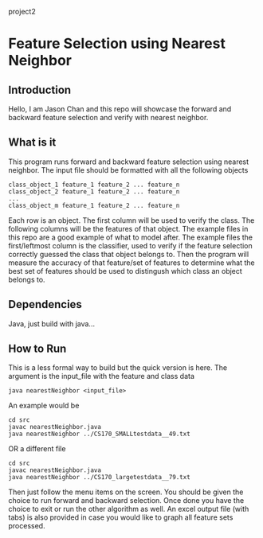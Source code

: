 project2

# Feature Selection using Nearest Neighbor
## Introduction
Hello, I am Jason Chan and this repo will showcase the forward and backward feature selection and verify with nearest neighbor.

## What is it

This program runs forward and backward feature selection using nearest neighbor. The input file should be formatted with all the following objects
```
class_object_1 feature_1 feature_2 ... feature_n
class_object_2 feature_1 feature_2 ... feature_n
...
class_object_m feature_1 feature_2 ... feature_n
```
Each row is an object. The first column will be used to verify the class. The following columns will be the features of that object. The example files in this repo are a good example of what to model after. The example files the first/leftmost column is the classifier, used to verify if the feature selection correctly guessed the class that object belongs to. Then the program will measure the accuracy of that feature/set of features to determine what the best set of features should be used to distingush which class an object belongs to.

## Dependencies
Java, just build with java...

## How to Run
This is a less formal way to build but the quick version is here. The argument is the input_file with the feature and class data
```
java nearestNeighbor <input_file>
```
An example would be
```
cd src
javac nearestNeighbor.java 
java nearestNeighbor ../CS170_SMALLtestdata__49.txt
```
OR a different file
```
cd src
javac nearestNeighbor.java 
java nearestNeighbor ../CS170_largetestdata__79.txt
```
Then just follow the menu items on the screen. You should be given the choice to run forward and backward selection. Once done you have the choice to exit or run the other algorithm as well. An excel output file (with tabs) is also provided in case you would like to graph all feature sets processed.

